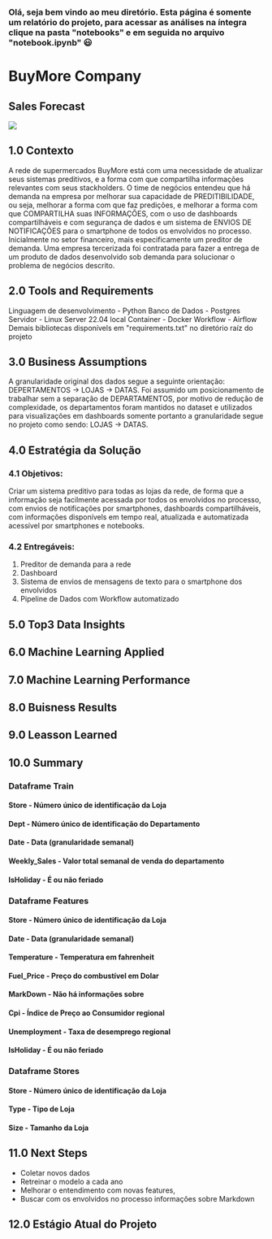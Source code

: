 ### Olá, seja bem vindo ao meu diretório. Esta página é somente um relatório do projeto, para acessar as análises na íntegra clique na pasta "notebooks" e em seguida no arquivo "notebook.ipynb" :smiley:
# BuyMore Company
## Sales Forecast
![](img/capa.jpg)
## 1.0 Contexto
A rede de supermercados BuyMore está com uma necessidade de atualizar seus sistemas preditivos, e a forma com que compartilha informações relevantes com seus stackholders. O time de negócios entendeu que há demanda na empresa por melhorar sua capacidade de PREDITIBILIDADE, ou seja, melhorar a forma com que faz predições, e melhorar a forma com que COMPARTILHA suas INFORMAÇÕES, com o uso de dashboards compartilháveis e com segurança de dados e um sistema de ENVIOS DE NOTIFICAÇÕES para o smartphone de todos os envolvidos no processo. Inicialmente no setor financeiro, mais especificamente um preditor de demanda. Uma empresa tercerizada foi contratada para fazer a entrega de um produto de dados desenvolvido sob demanda para solucionar o problema de negócios descrito.
## 2.0 Tools and Requirements
Linguagem de desenvolvimento - Python
Banco de Dados - Postgres
Servidor - Linux Server 22.04 local
Container - Docker
Workflow - Airflow
Demais bibliotecas disponívels em "requirements.txt" no diretório raíz do projeto
## 3.0 Business Assumptions
A granularidade original dos dados segue a seguinte orientação: DEPERTAMENTOS -> LOJAS -> DATAS. Foi assumido um posicionamento de trabalhar sem a separação de DEPARTAMENTOS, por motivo de redução de complexidade, os departamentos foram mantidos no dataset e utilizados para visualizações em dashboards somente portanto a granularidade segue no projeto como sendo: LOJAS -> DATAS.
## 4.0 Estratégia da Solução
### 4.1 Objetivos:
Criar um sistema preditivo para todas as lojas da rede, de forma que a informação seja facilmente acessada por todos os envolvidos no processo, com envios de notificações por smartphones, dashboards compartilháveis, com informações disponívels em tempo real, atualizada e automatizada acessível por smartphones e notebooks.
### 4.2 Entregáveis:
1. Preditor de demanda para a rede
2. Dashboard
3. Sistema de envios de mensagens de texto para o smartphone dos envolvidos
4. Pipeline de Dados com Workflow automatizado
## 5.0 Top3 Data Insights
## 6.0 Machine Learning Applied
## 7.0 Machine Learning Performance
## 8.0 Buisness Results
## 9.0 Leasson Learned
## 10.0 Summary
### Dataframe Train
#### Store - Número único de identificação da Loja
#### Dept - Número único de identificação do Departamento
#### Date - Data (granularidade semanal)
#### Weekly_Sales - Valor total semanal de venda do departamento
#### IsHoliday - É ou não feriado
### Dataframe Features
#### Store - Número único de identificação da Loja
#### Date - Data (granularidade semanal)
#### Temperature - Temperatura em fahrenheit
#### Fuel_Price - Preço do combustível em Dolar
#### MarkDown - Não há informações sobre
#### Cpi - Índice de Preço ao Consumidor regional
#### Unemployment - Taxa de desemprego regional
#### IsHoliday - É ou não feriado
### Dataframe Stores
#### Store - Número único de identificação da Loja
#### Type - Tipo de Loja
#### Size - Tamanho da Loja
## 11.0 Next Steps
* Coletar novos dados
* Retreinar o modelo a cada ano
* Melhorar o entendimento com novas features, 
* Buscar com os envolvidos no processo informações sobre Markdown
## 12.0 Estágio Atual do Projeto
